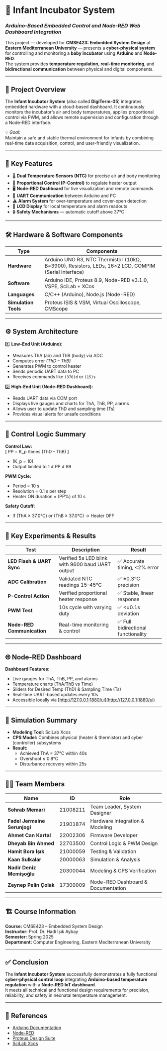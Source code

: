 # 👶 Infant Incubator System
### *Arduino-Based Embedded Control and Node-RED Web Dashboard Integration*

This project — developed for **CMSE423: Embedded System Design** at **Eastern Mediterranean University** — presents a **cyber-physical system** for controlling and monitoring a **baby incubator** using **Arduino** and **Node-RED**.  
The system provides **temperature regulation**, **real-time monitoring**, and **bidirectional communication** between physical and digital components.

---

## 🧠 Project Overview

The **Infant Incubator System** (also called **DigiTerm-05**) integrates embedded hardware with a cloud-based dashboard. It continuously monitors the incubator’s air and body temperatures, applies proportional control via PWM, and allows remote supervision and configuration through a Node-RED interface.

💡 *Goal:*  
Maintain a safe and stable thermal environment for infants by combining real-time data acquisition, control, and user-friendly visualization.

---

## 🧩 Key Features

- 🌡️ **Dual Temperature Sensors (NTC)** for precise air and body monitoring  
- 🔁 **Proportional Control (P-Control)** to regulate heater output  
- 🖥️ **Node-RED Dashboard** for live visualization and remote commands  
- 🔌 **UART Communication** between Arduino and PC  
- ⚠️ **Alarm System** for over-temperature and cover-open detection  
- 🧾 **LCD Display** for local temperature and alarm readouts  
- 🔒 **Safety Mechanisms** — automatic cutoff above 37°C  

---

## 🛠️ Hardware & Software Components

| Type | Components |
|------|-------------|
| **Hardware** | Arduino UNO R3, NTC Thermistor (10kΩ, B=3900), Resistors, LEDs, 16×2 LCD, COMPIM (Serial Interface) |
| **Software** | Arduino IDE, Proteus 8.9, Node-RED v3.1.0, VSPE, SciLab + XCos |
| **Languages** | C/C++ (Arduino), Node.js (Node-RED) |
| **Simulation Tools** | Proteus ISIS & VSM, Virtual Oscilloscope, CMScope |

---

## ⚙️ System Architecture

1️⃣ **Low-End Unit (Arduino):**  
- Measures ThA (air) and ThB (body) via ADC  
- Computes error *(ThD – ThB)*  
- Generates PWM to control heater  
- Sends periodic UART data to PC  
- Receives commands like `(370)d` or `(15)s`  

2️⃣ **High-End Unit (Node-RED Dashboard):**  
- Reads UART data via COM port  
- Displays live gauges and charts for ThA, ThB, PP, alarms  
- Allows user to update ThD and sampling time (Ts)  
- Provides visual alerts for unsafe conditions  

---

## 🧮 Control Logic Summary

**Control Law:**  
\[
PP = K_p \times (ThD - ThB)
\]  
- \(K_p = 10\)  
- Output limited to 1 ≤ PP ≤ 99  

**PWM Cycle:**  
- Period = 10 s  
- Resolution = 0.1 s per step  
- Heater ON duration = \(PP\%\) of 10 s  

**Safety Cutoff:**  
- If \(ThA ≥ 37.0°C\) or \(ThB ≥ 37.0°C\) → Heater OFF  

---

## 🧪 Key Experiments & Results

| Test | Description | Result |
|------|--------------|--------|
| **LED Flash & UART Sync** | Verified 5s LED blink with 9600 baud UART output | ✅ Accurate timing, <2% error |
| **ADC Calibration** | Validated NTC readings 15–45°C | ✅ ±0.3°C precision |
| **P-Control Action** | Verified proportional heater response | ✅ Stable, linear response |
| **PWM Test** | 10s cycle with varying duty | ✅ <±0.1s deviation |
| **Node-RED Communication** | Real-time monitoring & control | ✅ Full bidirectional functionality |

---

## 🌐 Node-RED Dashboard

**Dashboard Features:**  
- Live gauges for ThA, ThB, PP, and alarms  
- Temperature charts (ThA/ThB vs Time)  
- Sliders for Desired Temp (ThD) & Sampling Time (Ts)  
- Real-time UART-based updates every 10s  
- Accessible locally via [http://127.0.0.1:1880/ui](http://127.0.0.1:1880/ui)

---

## 🧠 Simulation Summary

- **Modeling Tool:** SciLab Xcos  
- **CPS Model:** Combines physical (heater & thermistor) and cyber (controller) subsystems  
- **Result:**  
  - Achieved ThA = 37°C within 40s  
  - Overshoot ≤ 0.8°C  
  - Disturbance recovery within 25s  

---

## 🧑‍💻 Team Members

| Name | ID | Role |
|------|----|------|
| **Sohrab Memari** | 21008211 | Team Leader, System Designer |
| **Fadel Jermaine Serunjogi** | 21901874 | Hardware Integration & Modeling |
| **Ahmet Can Kartal** | 22002306 | Firmware Developer |
| **Dheyab Bin Ahmed** | 22703500 | Control Logic & PWM Design |
| **Hamit Bora Işık** | 21000059 | Testing & Validation |
| **Kaan Sulkalar** | 20000063 | Simulation & Analysis |
| **Nadir Deniz Memişoğlu** | 20300044 | Modeling & CPS Verification |
| **Zeynep Pelin Çolak** | 17300009 | Node-RED Dashboard & Documentation |

---

## 🏗️ Course Information

**Course:** CMSE423 – Embedded System Design  
**Instructor:** Prof. Dr. Hadi Işık Aybay  
**Semester:** Spring 2025  
**Department:** Computer Engineering, Eastern Mediterranean University  

---

## ✅ Conclusion

The **Infant Incubator System** successfully demonstrates a fully functional **cyber-physical control loop** integrating **Arduino-based temperature regulation** with a **Node-RED IoT dashboard**.  
It meets all technical and functional design requirements for precision, reliability, and safety in neonatal temperature management.  

---

## 🔗 References

- [Arduino Documentation](https://docs.arduino.cc/)  
- [Node-RED](https://nodered.org/)  
- [Proteus Design Suite](https://www.labcenter.com/)  
- [SciLab Xcos](https://www.scilab.org/)  
